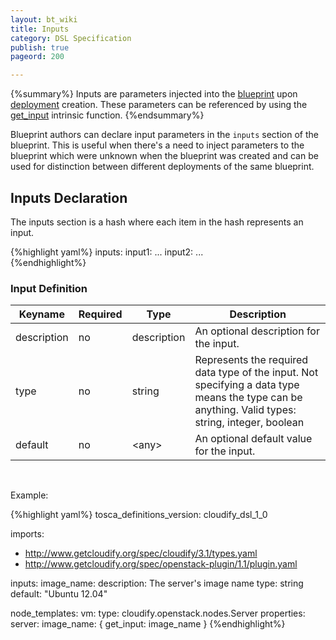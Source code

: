 ```yaml
---
layout: bt_wiki
title: Inputs
category: DSL Specification
publish: true
pageord: 200

---
```

{%summary%}
Inputs are parameters injected into the [blueprint](reference-terminology.html#blueprint) upon [deployment](reference-terminology.html#deployment) creation. These parameters can be referenced by using the [get_input](dsl-spec-intrinsic-functions.html#get_input) intrinsic function.
{%endsummary%}

Blueprint authors can declare input parameters in the `inputs` section of the blueprint. This is useful when there's a need to inject parameters to the blueprint which were unknown when the blueprint was created and can be used for distinction between different deployments of the same blueprint.

## Inputs Declaration

The inputs section is a hash where each item in the hash represents an input.

{%highlight yaml%}
inputs:
  input1:
    ...
  input2:
    ...  
{%endhighlight%}


### Input Definition

Keyname     | Required | Type        | Description
----------- | -------- | ----        | -----------
description | no       | description | An optional description for the input.
type        | no       | string      | Represents the required data type of the input. Not specifying a data type means the type can be anything. Valid types: string, integer, boolean
default     | no       | \<any\>     | An optional default value for the input.


<br>


Example:

{%highlight yaml%}
tosca_definitions_version: cloudify_dsl_1_0

imports:
  - http://www.getcloudify.org/spec/cloudify/3.1/types.yaml
  - http://www.getcloudify.org/spec/openstack-plugin/1.1/plugin.yaml

inputs:
  image_name:
    description: The server's image name
    type: string
    default: "Ubuntu 12.04"

node_templates:
  vm:
    type: cloudify.openstack.nodes.Server
    properties:
      server:
        image_name: { get_input: image_name }
{%endhighlight%}

